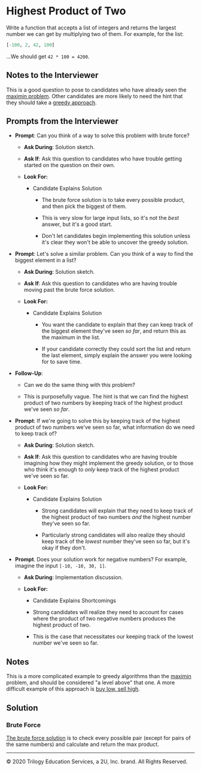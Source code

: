 # Highest Product of Two

Write a function that accepts a list of integers and returns the largest number we can get by multiplying two of them. For example, for the list:

```python
[-100, 2, 42, 100]
```

...We should get `42 * 100 = 4200`.

## Notes to the Interviewer

This is a good question to pose to candidates who have already seen the [maximin problem](../maximin). Other candidates are more likely to need the hint that they should take a [greedy approach](https://en.wikipedia.org/wiki/Greedy_algorithm).

## Prompts from the Interviewer

* **Prompt**: Can you think of a way to solve this problem with brute force?

  * **Ask During**: Solution sketch.

  * **Ask If**: Ask this question to candidates who have trouble getting started on the question on their own.

  * **Look For:**

    * Candidate Explains Solution

      * The brute force solution is to take every possible product, and then pick the biggest of them.

      * This is very slow for large input lists, so it's not the _best_ answer, but it's a good start.

      * Don't let candidates begin implementing this solution unless it's clear they won't be able to uncover the greedy solution.

* **Prompt**: Let's solve a similar problem. Can you think of a way to find the biggest element in a list?

  * **Ask During**: Solution sketch.

  * **Ask If**: Ask this question to candidates who are having trouble moving past the brute force solution.

  * **Look For:**

    * Candidate Explains Solution

      * You want the candidate to explain that they can keep track of the biggest element they've seen _so far_, and return this as the maximum in the list.

      * If your candidate correctly they could sort the list and return the last element, simply explain the answer you were looking for to save time.

* **Follow-Up**:

  * Can we do the same thing with this problem?

  * This is purposefully vague. The hint is that we can find the highest product of two numbers by keeping track of the highest product we've seen _so far_.
  
* **Prompt**: If we're going to solve this by keeping track of the highest product of two numbers we've seen so far, what information do we need to keep track of?

  * **Ask During**: Solution sketch.

  * **Ask If**: Ask this question to candidates who are having trouble imagining how they might implement the greedy solution, or to those who think it's enough to _only_ keep track of the highest product we've seen so far.

  * **Look For:**

    * Candidate Explains Solution

      * Strong candidates will explain that they need to keep track of the highest product of two numbers _and_ the highest number they've seen so far.

      * Particularly strong candidates will also realize they should keep track of the _lowest_ number they've seen so far, but it's okay if they don't.

* **Prompt**. Does your solution work for negative numbers? For example, imagine the input `[-10, -10, 30, 1]`.

  * **Ask During**: Implementation discussion.

  * **Look For:**

    * Candidate Explains Shortcomings

    * Strong candidates will realize they need to account for cases where the product of two negative numbers produces the highest product of two.

    * This is the case that necessitates our keeping track of the lowest number we've seen so far.

## Notes

This is a more complicated example to greedy algorithms than the [maximin](../maximin) problem, and should be considered "a level above" that one. A more difficult example of this approach is [buy low, sell high](../buy_low_sell_high).

## Solution

### Brute Force

[The brute force solution](Solved/brute_force.py) is to check every possible pair (except for pairs of the same numbers) and calculate and return the max product.

------

© 2020 Trilogy Education Services, a 2U, Inc. brand. All Rights Reserved.
